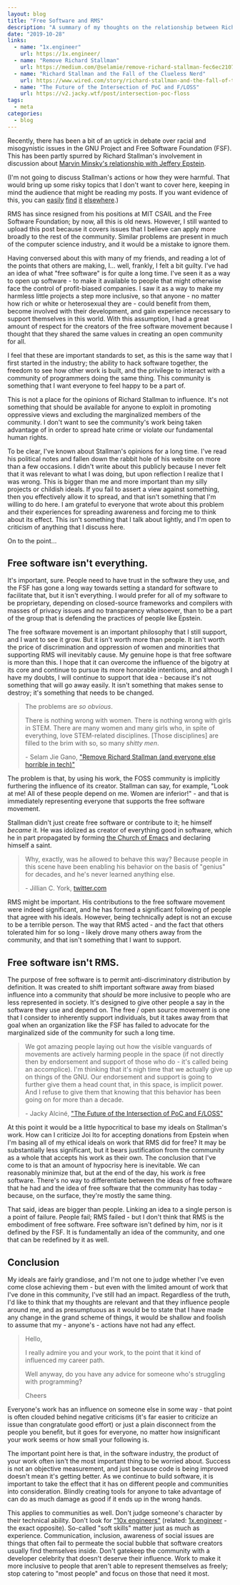 ```yaml
---
layout: blog
title: "Free Software and RMS"
description: "A summary of my thoughts on the relationship between Richard Stallman and the Free Software Movement."
date: "2019-10-28"
links:
  - name: "1x.engineer"
    url: https://1x.engineer/
  - name: "Remove Richard Stallman"
    url: https://medium.com/@selamie/remove-richard-stallman-fec6ec210794
  - name: "Richard Stallman and the Fall of the Clueless Nerd"
    url: https://www.wired.com/story/richard-stallman-and-the-fall-of-the-clueless-nerd/
  - name: "The Future of the Intersection of PoC and F/LOSS"
    url: https://v2.jacky.wtf/post/intersection-poc-floss
tags:
  - meta
categories:
  - blog
---
```


Recently, there has been a bit of an uptick in debate over racial and
misogynistic issues in the GNU Project and Free Software Foundation (FSF). This
has been partly spurred by Richard Stallman's involvement in discussion about
[Marvin Minsky's relationship with Jeffery Epstein](https://www.theverge.com/2019/8/9/20798900/marvin-minsky-jeffrey-epstein-sex-trafficking-island-court-records-unsealed).

(I'm not going to discuss Stallman's actions or how they were harmful. That
would bring up some risky topics that I don't want to cover here, keeping in
mind the audience that might be reading my posts. If you want evidence of this,
you can
[easily](https://www.wired.com/story/richard-stallman-and-the-fall-of-the-clueless-nerd/)
[find](https://sfconservancy.org/news/2019/sep/16/rms-does-not-speak-for-us/)
[it](https://arstechnica.com/tech-policy/2019/09/richard-stallman-leaves-mit-after-controversial-remarks-on-rape/)
[elsewhere](https://medium.com/@selamie/remove-richard-stallman-fec6ec210794).)

RMS has since resigned from his positions at MIT CSAIL and the Free Software
Foundation; by now, all this is old news. However, I still wanted to upload this
post because it covers issues that I believe can apply more broadly to the rest
of the community. Similar problems are present in much of the computer science
industry, and it would be a mistake to ignore them.

Having conversed about this with many of my friends, and reading a lot of the
points that others are making, I... well, frankly, I felt a bit guilty. I've had
an idea of what "free software" is for quite a long time. I've seen it as a way
to open up software - to make it available to people that might otherwise face
the control of profit-biased companies. I saw it as a way to make my harmless
little projects a step more inclusive, so that anyone - no matter how rich or
white or heterosexual they are - could benefit from them, become involved with
their development, and gain experience necessary to support themselves in this
world. With this assumption, I had a great amount of respect for the creators of
the free software movement because I thought that they shared the same values in
creating an open community for all.

I feel that these are important standards to set, as this is the same way that I
first started in the industry; the ability to hack software together, the
freedom to see how other work is built, and the privilege to interact with a
community of programmers doing the same thing. This community is something that
I want everyone to feel happy to be a part of.

This is not a place for the opinions of Richard Stallman to influence. It's not
something that should be available for anyone to exploit in promoting oppressive
views and excluding the marginalized members of the community. I don't want to
see the community's work being taken advantage of in order to spread hate crime
or violate our fundamental human rights.

To be clear, I've known about Stallman's opinions for a long time. I've read his
political notes and fallen down the rabbit hole of his website on more than a
few occasions. I didn't write about this publicly because I never felt that it
was relevant to what I was doing, but upon reflection I realize that I was
wrong. This is bigger than me and more important than my silly projects or
childish ideals. If you fail to assert a view against something, then you
effectively allow it to spread, and that isn't something that I'm willing to do
here. I am grateful to everyone that wrote about this problem and their
experiences for spreading awareness and forcing me to think about its effect.
This isn't something that I talk about lightly, and I'm open to criticism of
anything that I discuss here.

On to the point...

## Free software isn't everything.

It's important, sure. People need to have trust in the software they use, and
the FSF has gone a long way towards setting a standard for software to
facilitate that, but it isn't everything. I would prefer for all of my software
to be proprietary, depending on closed-source frameworks and compilers with
masses of privacy issues and no transparency whatsoever, than to be a part of
the group that is defending the practices of people like Epstein.

The free software movement is an important philosophy that I still support, and
I want to see it grow. But it isn't worth more than people. It isn't worth the
price of discrimination and oppression of women and minorities that supporting
RMS will inevitably cause. My genuine hope is that free software is more than
this. I hope that it can overcome the influence of the bigotry at its core and
continue to pursue its more honorable intentions, and although I have my doubts,
I will continue to support that idea - because it's not something that will go
away easily. It isn't something that makes sense to destroy; it's something that
needs to be changed.

> The problems are _so obvious_.
>
> There is nothing wrong with women. There is nothing wrong
> with girls in STEM. There are many women and many girls who,
> in spite of everything, love STEM-related disciplines.
> [Those disciplines] are filled to the brim with so, so many
> _shitty men_.
>
> \- Selam Jie Gano, ["Remove Richard Stallman (and everyone else horrible in tech)"](https://medium.com/@selamie/remove-richard-stallman-fec6ec210794)

The problem is that, by using his work, the FOSS community is implicitly
furthering the influence of its creator. Stallman can say, for example, "Look
at me! All of these people depend on me. Women are inferior!" - and that is
immediately representing everyone that supports the free software movement.

Stallman didn't just create free software or contribute to it; he himself
_became_ it. He was idolized as creator of everything good in software, which he
in part propagated by forming [the Church of Emacs](https://stallman.org/saint.html)
and declaring himself a saint.

> Why, exactly, was he allowed to behave this way? Because
> people in this scene have been enabling his behavior on
> the basis of "genius" for decades, and he's never learned
> anything else.
> 
> \- Jillian C. York, [twitter.com](https://twitter.com/jilliancyork/status/1173898051586379778)

RMS might be important. His contributions to the free software movement were
indeed significant, and he has formed a significant following of people that
agree with his ideals. However, being technically adept is not an excuse to be a
terrible person. The way that RMS acted - and the fact that others tolerated him
for so long - likely drove many others away from the community, and that isn't
something that I want to support.

## Free software isn't RMS.

The purpose of free software is to permit anti-discriminatory distribution by
definition. It was created to shift important software away from biased
influence into a community that _should_ be more inclusive to people who are
less represented in society. It's designed to give other people a say in the
software they use and depend on. The free / open source movement is one that I
consider to inherently support individuals, but it takes away from that goal
when an organization like the FSF has failed to advocate for the marginalized
side of the community for such a long time.

> We got amazing people laying out how the visible vanguards
> of movements are actively harming people in the space (if
> not directly then by endorsement and support of those who
> do - it's called being an accomplice). I'm thinking that
> it's nigh time that we actually give up on things of the
> GNU. Our endorsement and support is going to further give
> them a head count that, in this space, is implicit power.
> And I refuse to give them that knowing that this behavior
> has been going on for more than a decade.
>
> \- Jacky Alciné, ["The Future of the Intersection of PoC and F/LOSS"](https://v2.jacky.wtf/post/intersection-poc-floss)

At this point it would be a little hypocritical to base my ideals on Stallman's
work. How can I criticize Joi Ito for accepting donations from Epstein when I'm
basing all of my ethical ideals on work that RMS did for free? It may be
substantially less significant, but it bears justification from the community as
a whole that accepts his work as their own. The conclusion that I've come to is
that an amount of hypocrisy here is inevitable. We can reasonably minimize that,
but at the end of the day, his work _is_ free software. There's no way to
differentiate between the ideas of free software that he had and the idea of
free software that the community has today - because, on the surface, they're
mostly the same thing.

That said, ideas are bigger than people. Linking an idea to a single person is a
point of failure. People fail; RMS failed - but I don't think that RMS is the
embodiment of free software. Free software isn't defined by him, nor is it
defined by the FSF. It is fundamentally an idea of the community, and one that
can be redefined by it as well.

## Conclusion

My ideals are fairly grandiose, and I'm not one to judge whether I've even come
close achieving them - but even with the limited amount of work that I've done
in this community, I've still had an impact. Regardless of the truth, I'd like
to think that my thoughts are relevant and that they influence people around me,
and as presumptuous as it would be to state that I have made any change in the
grand scheme of things, it would be shallow and foolish to assume that my -
anyone's - actions have not had any effect.

> Hello,
>
> I really admire you and your work, to the point that it kind of
> influenced my career path.
>
> Well anyway, do you have any advice for someone who's struggling
> with programming?
>
> Cheers

Everyone's work has an influence on someone else in some way - that point is
often clouded behind negative criticisms (it's far easier to criticize an issue
than congratulate good effort) or just a plain disconnect from the people you
benefit, but it goes for everyone, no matter how insignificant your work seems
or how small your following is.

The important point here is that, in the software industry, the product of your
work often isn't the most important thing to be worried about. Success is not an
objective measurement, and just because code is being improved doesn't mean it's
getting better. As we continue to build software, it is important to take the
effect that it has on different people and communities into consideration.
Blindly creating tools for anyone to take advantage of can do as much damage as
good if it ends up in the wrong hands.

This applies to communities as well. Don't judge someone's character by their
technical ability. Don't look for ["10x engineers"](https://10x.engineer/) 
(related: [1x.engineer](https://1x.engineer/) - the exact opposite). So-called
"soft skills" matter just as much as experience. Communication, inclusion,
awareness of social issues are things that often fail to permeate the social
bubble that software creators usually find themselves inside. Don't gatekeep the
community with a developer celebrity that doesn't deserve their influence. Work
to make it more inclusive to people that aren't able to represent themselves as
freely; stop catering to "most people" and focus on those that need it most.
